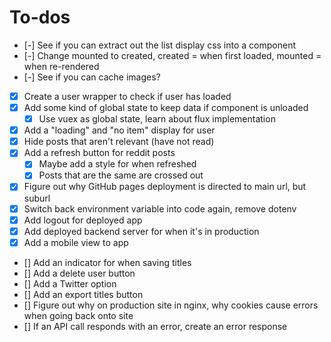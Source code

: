 # To-dos

- [-] See if you can extract out the list display css into a component
- [-] Change mounted to created, created = when first loaded, mounted = when re-rendered
- [-] See if you can cache images?

- [x] Create a user wrapper to check if user has loaded
- [x] Add some kind of global state to keep data if component is unloaded
  - [x] Use vuex as global state, learn about flux implementation
- [x] Add a "loading" and "no item" display for user
- [x] Hide posts that aren't relevant (have not read)
- [x] Add a refresh button for reddit posts
  - [x] Maybe add a style for when refreshed
  - [x] Posts that are the same are crossed out
- [x] Figure out why GitHub pages deployment is directed to main url, but suburl
- [x] Switch back environment variable into code again, remove dotenv
- [x] Add logout for deployed app
- [x] Add deployed backend server for when it's in production
- [x] Add a mobile view to app

- [] Add an indicator for when saving titles
- [] Add a delete user button
- [] Add a Twitter option
- [] Add an export titles button
- [] Figure out why on production site in nginx, why cookies cause errors when going back onto site
- [] If an API call responds with an error, create an error response
